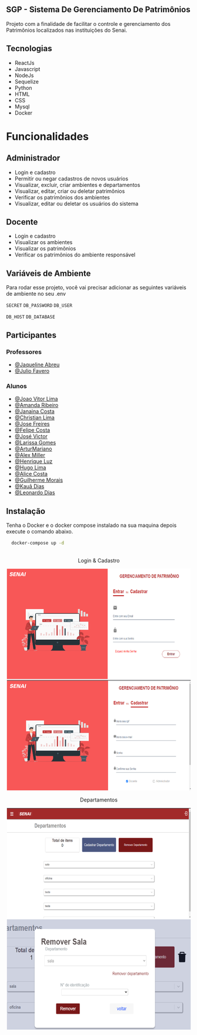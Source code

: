 
## SGP - Sistema De Gerenciamento De Patrimônios
Projeto com a finalidade de facilitar o controle
e gerenciamento dos Patrimônios localizados nas 
instituições do Senai.



## Tecnologias
- ReactJs
- Javascript
- NodeJs
- Sequelize
- Python
- HTML
- CSS
- Mysql
- Docker




# Funcionalidades
## Administrador
- Login e cadastro
- Permitir ou negar cadastros de novos usuários
- Visualizar, excluir, criar ambientes e departamentos  
- Visualizar, editar, criar ou deletar patrimônios 
- Verificar os patrimônios dos ambientes
- Visualizar, editar ou deletar os usuários do sistema

## Docente
- Login e cadastro
- Visualizar os ambientes
- Visualizar os patrimônios
- Verificar os patrimônios do ambiente responsável



## Variáveis de Ambiente

Para rodar esse projeto, você vai precisar adicionar as seguintes variáveis de ambiente no seu .env

`SECRET` `DB_PASSWORD` `DB_USER` 

`DB_HOST` `DB_DATABASE`


## Participantes
### Professores
- [@Jaqueline Abreu](https://github.com/Jaqueline28)
- [@Julio Favero](https://github.com/julio-favero)
### Alunos
- [@Joao Vitor Lima](https://github.com/joaolima16)
- [@Amanda Ribeiro](https://github.com/amandaribeiro0)
- [@Janaina Costa](https://github.com/janainaacosta)
- [@Christian Lima](https://github.com/ChristianDev123)
- [@Jose Freires](https://github.com/JoseFreires)
- [@Felipe Costa](https://github.com/Lipessousa)
- [@José Victor](https://github.com/josevsd)
- [@Larissa Gomes](https://github.com/LarissaGomes333)
- [@ArturMariano](https://github.com/ArtWarbr)
- [@Alex Miller](https://github.com/DevAlexMiller)
- [@Henrique Luz](https://github.com/HariSeldon1993)
- [@Hugo Lima](https://github.com/HugoNunes87)
- [@Alice Costa](https://github.com/AliceCostaAsC)
- [@Guilherme Morais](https://github.com/guigams)
- [@Kauã Dias](https://github.com/DiaSKaOs)
- [@Leonardo Dias](https://github.com/leonardodiaskt)
## Instalação

Tenha o Docker e o docker compose instalado na sua maquina depois
execute o comando abaixo.
```bash
  docker-compose up -d
  
```
<div align="center">
  <p align="center">
  Login & Cadastro
  </p>
  <img  width="500" height="300" src="frontend/src/assets/print1.PNG" >         
  <img  width="500" height="300" src="frontend/src/assets/cadastro.PNG" >         
 </div>
 
 <div align="center">
  <p align="center">
  Departamentos
  </p>
  <img  width="500" height="300" src="frontend/src/assets/Departamento.PNG" >         
  <img  width="500" height="300" src="frontend/src/assets/removesala.PNG" >         
 </div>
